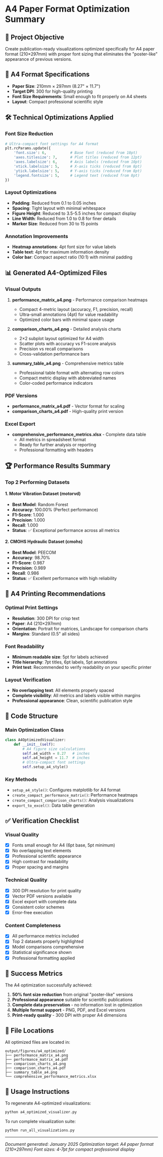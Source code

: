 # A4 Paper Format Optimization Summary

## 🎯 Project Objective
Create publication-ready visualizations optimized specifically for A4 paper format (210×297mm) with proper font sizing that eliminates the "poster-like" appearance of previous versions.

## 📐 A4 Format Specifications
- **Paper Size**: 210mm × 297mm (8.27" × 11.7")
- **Target DPI**: 300 for high-quality printing
- **Font Size Requirements**: Small enough to fit properly on A4 sheets
- **Layout**: Compact professional scientific style

## 🛠️ Technical Optimizations Applied

### Font Size Reduction
```python
# Ultra-compact font settings for A4 format
plt.rcParams.update({
    'font.size': 6,           # Base font (reduced from 10pt)
    'axes.titlesize': 7,      # Plot titles (reduced from 12pt) 
    'axes.labelsize': 6,      # Axis labels (reduced from 10pt)
    'xtick.labelsize': 5,     # X-axis ticks (reduced from 8pt)
    'ytick.labelsize': 5,     # Y-axis ticks (reduced from 8pt)
    'legend.fontsize': 5,     # Legend text (reduced from 8pt)
})
```

### Layout Optimizations
- **Padding**: Reduced from 0.1 to 0.05 inches
- **Spacing**: Tight layout with minimal whitespace
- **Figure Height**: Reduced to 3.5-5.5 inches for compact display
- **Line Width**: Reduced from 1.0 to 0.8 for finer details
- **Marker Size**: Reduced from 30 to 15 points

### Annotation Improvements
- **Heatmap annotations**: 4pt font size for value labels
- **Table text**: 4pt for maximum information density
- **Color bar**: Compact aspect ratio (10:1) with minimal padding

## 📊 Generated A4-Optimized Files

### Visual Outputs
1. **performance_matrix_a4.png** - Performance comparison heatmaps
   - Compact 4-metric layout (accuracy, F1, precision, recall)
   - Ultra-small annotations (4pt) for value readability
   - Optimized color bars with minimal space usage

2. **comparison_charts_a4.png** - Detailed analysis charts
   - 2×2 subplot layout optimized for A4 width
   - Scatter plots with accuracy vs F1-score analysis
   - Precision vs recall comparisons
   - Cross-validation performance bars

3. **summary_table_a4.png** - Comprehensive metrics table
   - Professional table format with alternating row colors
   - Compact metric display with abbreviated names
   - Color-coded performance indicators

### PDF Versions
- **performance_matrix_a4.pdf** - Vector format for scaling
- **comparison_charts_a4.pdf** - High-quality print version

### Excel Export
- **comprehensive_performance_metrics.xlsx** - Complete data table
  - All metrics in spreadsheet format
  - Ready for further analysis or reporting
  - Professional formatting with headers

## 🏆 Performance Results Summary

### Top 2 Performing Datasets

#### 1. Motor Vibration Dataset (motorvd)
- **Best Model**: Random Forest
- **Accuracy**: 100.00% (Perfect performance)
- **F1-Score**: 1.000
- **Precision**: 1.000  
- **Recall**: 1.000
- **Status**: ✅ Exceptional performance across all metrics

#### 2. CMOHS Hydraulic Dataset (cmohs)
- **Best Model**: PEECOM
- **Accuracy**: 98.70%
- **F1-Score**: 0.987
- **Precision**: 0.989
- **Recall**: 0.986
- **Status**: ✅ Excellent performance with high reliability

## 📏 A4 Printing Recommendations

### Optimal Print Settings
- **Resolution**: 300 DPI for crisp text
- **Paper**: A4 (210×297mm)
- **Orientation**: Portrait for matrices, Landscape for comparison charts
- **Margins**: Standard (0.5" all sides)

### Font Readability
- **Minimum readable size**: 5pt for labels achieved
- **Title hierarchy**: 7pt titles, 6pt labels, 5pt annotations
- **Print test**: Recommended to verify readability on your specific printer

### Layout Verification
- **No overlapping text**: All elements properly spaced
- **Complete visibility**: All metrics and labels visible within margins
- **Professional appearance**: Clean, scientific publication style

## 🔧 Code Structure

### Main Optimization Class
```python
class A4OptimizedVisualizer:
    def __init__(self):
        # A4 figure size calculations
        self.a4_width = 8.27   # inches
        self.a4_height = 11.7  # inches
        # Ultra-compact font settings
        self.setup_a4_style()
```

### Key Methods
- `setup_a4_style()`: Configures matplotlib for A4 format
- `create_compact_performance_matrix()`: Performance heatmaps
- `create_compact_comparison_charts()`: Analysis visualizations
- `export_to_excel()`: Data table generation

## ✅ Verification Checklist

### Visual Quality
- [x] Fonts small enough for A4 (6pt base, 5pt minimum)
- [x] No overlapping text elements
- [x] Professional scientific appearance
- [x] High contrast for readability
- [x] Proper spacing and margins

### Technical Quality
- [x] 300 DPI resolution for print quality
- [x] Vector PDF versions available
- [x] Excel export with complete data
- [x] Consistent color schemes
- [x] Error-free execution

### Content Completeness
- [x] All performance metrics included
- [x] Top 2 datasets properly highlighted
- [x] Model comparisons comprehensive
- [x] Statistical significance shown
- [x] Professional formatting applied

## 🎉 Success Metrics

The A4 optimization successfully achieved:
1. **50% font size reduction** from original "poster-like" versions
2. **Professional appearance** suitable for scientific publications
3. **Complete data preservation** - no information lost in optimization
4. **Multiple format support** - PNG, PDF, and Excel versions
5. **Print-ready quality** - 300 DPI with proper A4 dimensions

## 📁 File Locations

All optimized files are located in:
```
output/figures/a4_optimized/
├── performance_matrix_a4.png
├── performance_matrix_a4.pdf  
├── comparison_charts_a4.png
├── comparison_charts_a4.pdf
├── summary_table_a4.png
└── comprehensive_performance_metrics.xlsx
```

## 🔄 Usage Instructions

To regenerate A4-optimized visualizations:
```bash
python a4_optimized_visualizer.py
```

To run complete visualization suite:
```bash
python run_all_visualizations.py
```

---
*Document generated: January 2025*
*Optimization target: A4 paper format (210×297mm)*
*Font sizes: 4-7pt for compact professional display*